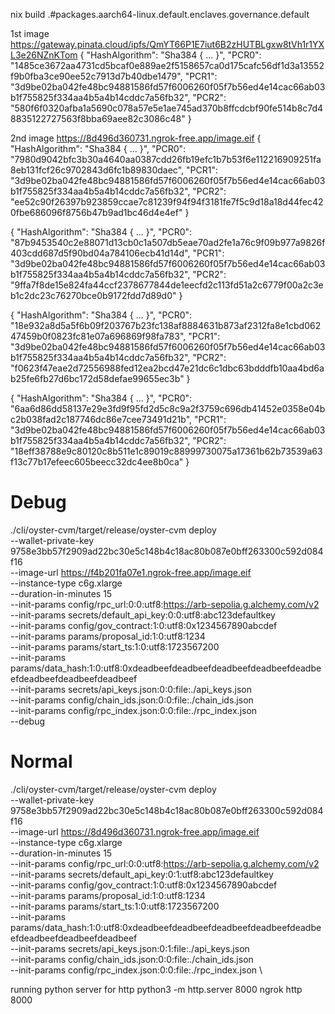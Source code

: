 nix build .#packages.aarch64-linux.default.enclaves.governance.default

1st image https://gateway.pinata.cloud/ipfs/QmYT66P1E7iut6B2zHUTBLgxw8tVh1r1YXL3e26NZnKTom
{
  "HashAlgorithm": "Sha384 { ... }",
  "PCR0": "1485ce3672aa4731cd5bcaf0e889ae2f5158657ca0d175cafc56df1d3a13552f9b0fba3ce90ee52c7913d7b40dbe1479",
  "PCR1": "3d9be02ba042fe48bc94881586fd57f6006260f05f7b56ed4e14cac66ab03b1f755825f334aa4b5a4b14cddc7a56fb32",
  "PCR2": "580f6f0320afba1a5690c078a57e5e1ae745ad370b8ffcdcbf90fe514b8c7d48835122727563f8bba69aee82c3086c48"
}

2nd image https://8d496d360731.ngrok-free.app/image.eif
{
  "HashAlgorithm": "Sha384 { ... }",
  "PCR0": "7980d9042bfc3b30a4640aa0387cdd26fb19efc1b7b53f6e112216909251fa8eb131fcf26c9702843d6fc1b89830daec",
  "PCR1": "3d9be02ba042fe48bc94881586fd57f6006260f05f7b56ed4e14cac66ab03b1f755825f334aa4b5a4b14cddc7a56fb32",
  "PCR2": "ee52c90f26397b923859ccae7c81239f94f94f3181fe7f5c9d18a18d44fec420fbe686096f8756b47b9ad1bc46d4e4ef"
}

{
  "HashAlgorithm": "Sha384 { ... }",
  "PCR0": "87b9453540c2e88071d13cb0c1a507db5eae70ad2fe1a76c9f09b977a9826f403cdd687d5f90bd04a784106ecb41d14d",
  "PCR1": "3d9be02ba042fe48bc94881586fd57f6006260f05f7b56ed4e14cac66ab03b1f755825f334aa4b5a4b14cddc7a56fb32",
  "PCR2": "9ffa7f8de15e824fa44ccf2378677844de1eecfd2c113fd51a2c6779f00a2c3eb1c2dc23c76270bce0b9172fdd7d89d0"
}

{
  "HashAlgorithm": "Sha384 { ... }",
  "PCR0": "18e932a8d5a5f6b09f203767b23fc138af8884631b873af2312fa8e1cbd06247459b0f0823fc81e07a696869f98fa783",
  "PCR1": "3d9be02ba042fe48bc94881586fd57f6006260f05f7b56ed4e14cac66ab03b1f755825f334aa4b5a4b14cddc7a56fb32",
  "PCR2": "f0623f47eae2d72556988fed12ea2bcd47e21dc6c1dbc63bdddfb10aa4bd6ab25fe6fb27d6bc172d58defae99655ec3b"
}

{
  "HashAlgorithm": "Sha384 { ... }",
  "PCR0": "6aa6d86dd58137e29e3fd9f95fd2d5c8c9a2f3759c696db41452e0358e04bc2b038fad2c187746dc86e7cee73491d21b",
  "PCR1": "3d9be02ba042fe48bc94881586fd57f6006260f05f7b56ed4e14cac66ab03b1f755825f334aa4b5a4b14cddc7a56fb32",
  "PCR2": "18eff38788e9c80120c8b511e1c89019c88999730075a17361b62b73539a63f13c77b17efeec605beecc32dc4ee8b0ca"
}


# Debug
./cli/oyster-cvm/target/release/oyster-cvm deploy \
--wallet-private-key 9758e3bb57f2909ad22bc30e5c148b4c18ac80b087e0bff263300c592d084f16 \
--image-url https://f4b201fa07e1.ngrok-free.app/image.eif \
--instance-type c6g.xlarge \
--duration-in-minutes 15 \
--init-params config/rpc_url:0:0:utf8:https://arb-sepolia.g.alchemy.com/v2 \
--init-params secrets/default_api_key:0:0:utf8:abc123defaultkey \
--init-params config/gov_contract:1:0:utf8:0x1234567890abcdef \
--init-params params/proposal_id:1:0:utf8:1234 \
--init-params params/start_ts:1:0:utf8:1723567200 \
--init-params params/data_hash:1:0:utf8:0xdeadbeefdeadbeefdeadbeefdeadbeefdeadbeefdeadbeefdeadbeefdeadbeef \
--init-params secrets/api_keys.json:0:0:file:./api_keys.json \
--init-params config/chain_ids.json:0:0:file:./chain_ids.json \
--init-params config/rpc_index.json:0:0:file:./rpc_index.json \
--debug

# Normal
./cli/oyster-cvm/target/release/oyster-cvm deploy \
--wallet-private-key 9758e3bb57f2909ad22bc30e5c148b4c18ac80b087e0bff263300c592d084f16 \
--image-url https://8d496d360731.ngrok-free.app/image.eif \
--instance-type c6g.xlarge \
--duration-in-minutes 15 \
--init-params config/rpc_url:0:0:utf8:https://arb-sepolia.g.alchemy.com/v2 \
--init-params secrets/default_api_key:0:1:utf8:abc123defaultkey \
--init-params config/gov_contract:1:0:utf8:0x1234567890abcdef \
--init-params params/proposal_id:1:0:utf8:1234 \
--init-params params/start_ts:1:0:utf8:1723567200 \
--init-params params/data_hash:1:0:utf8:0xdeadbeefdeadbeefdeadbeefdeadbeefdeadbeefdeadbeefdeadbeefdeadbeef \
--init-params secrets/api_keys.json:0:1:file:./api_keys.json \
--init-params config/chain_ids.json:0:0:file:./chain_ids.json \
--init-params config/rpc_index.json:0:0:file:./rpc_index.json \


running python server for http
python3 -m http.server 8000
ngrok http 8000